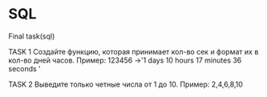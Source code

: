 # SQL
Final task(sql)

TASK 1
Создайте функцию, которая принимает кол-во сек и формат их в кол-во дней часов. Пример: 123456 ->'1 days 10 hours 17 minutes 36 seconds '

TASK 2
Выведите только четные числа от 1 до 10. Пример: 2,4,6,8,10
